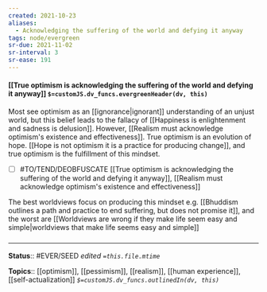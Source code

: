 ```yaml
---
created: 2021-10-23
aliases:
  - Acknowledging the suffering of the world and defying it anyway
tags: node/evergreen
sr-due: 2021-11-02
sr-interval: 3
sr-ease: 191
---
```

#### [[True optimism is acknowledging the suffering of the world and defying it anyway]] `$=customJS.dv_funcs.evergreenHeader(dv, this)`

Most see optimism as an [[ignorance|ignorant]] understanding of an unjust world, but this belief leads to the fallacy of [[Happiness is enlightenment and sadness is delusion]]. However, [[Realism must acknowledge optimism's existence and effectiveness]]. True optimism is an evolution of hope. [[Hope is not optimism it is a practice for producing change]], and true optimism is the fulfillment of this mindset.

- [ ] #TO/TEND/DEOBFUSCATE [[True optimism is acknowledging the suffering of the world and defying it anyway]], [[Realism must acknowledge optimism's existence and effectiveness]]

The best worldviews focus on producing this mindset e.g. [[Bhuddism outlines a path and practice to end suffering, but does not promise it]], and the worst are [[Worldviews are wrong if they make life seem easy and simple|worldviews that make life seems easy and simple]]

### <hr class="footnote"/>

**Status**:: #EVER/SEED
*edited `=this.file.mtime`*

**Topics**:: [[optimism]], [[pessimism]], [[realism]], [[human experience]], [[self-actualization]]
*`$=customJS.dv_funcs.outlinedIn(dv, this)`*


